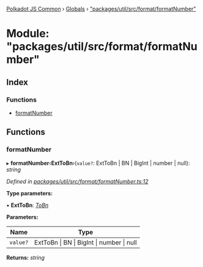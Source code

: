 [Polkadot JS Common](../README.md) › [Globals](../globals.md) › ["packages/util/src/format/formatNumber"](_packages_util_src_format_formatnumber_.md)

# Module: "packages/util/src/format/formatNumber"

## Index

### Functions

* [formatNumber](_packages_util_src_format_formatnumber_.md#formatnumber)

## Functions

###  formatNumber

▸ **formatNumber**‹**ExtToBn**›(`value?`: ExtToBn | BN | BigInt | number | null): *string*

*Defined in [packages/util/src/format/formatNumber.ts:12](https://github.com/polkadot-js/common/blob/e5dd55e4/packages/util/src/format/formatNumber.ts#L12)*

**Type parameters:**

▪ **ExtToBn**: *[ToBn](../interfaces/_packages_util_src_types_.tobn.md)*

**Parameters:**

Name | Type |
------ | ------ |
`value?` | ExtToBn &#124; BN &#124; BigInt &#124; number &#124; null |

**Returns:** *string*
